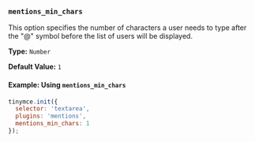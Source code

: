 ### `mentions_min_chars`



This option specifies the number of characters a user needs to type after the "@" symbol before the list of users will be displayed.

**Type:** `Number`

**Default Value:** `1`

#### Example: Using `mentions_min_chars`

```js
tinymce.init({
  selector: 'textarea',
  plugins: 'mentions',
  mentions_min_chars: 1
});
```
